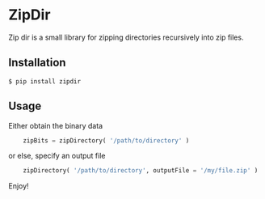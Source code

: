 # ZipDir

Zip dir is a small library for zipping directories recursively into zip files.

## Installation

    $ pip install zipdir

## Usage

Either obtain the binary data

```python
    zipBits = zipDirectory( '/path/to/directory' )
```


or else, specify an output file

```python
    zipDirectory( '/path/to/directory', outputFile = '/my/file.zip' )
```


Enjoy!
